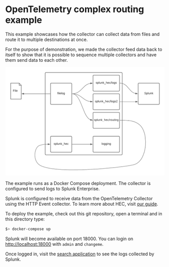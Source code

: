 # OpenTelemetry complex routing example

This example showcases how the collector can collect data from files and route it to multiple destinations at once.

For the purpose of demonstration, we made the collector feed data back to itself to show that it is possible to sequence multiple collectors and have them send data to each other.

![Data flow](flow.png)

The example runs as a Docker Compose deployment. The collector is configured to send logs to Splunk Enterprise.

Splunk is configured to receive data from the OpenTelemetry Collector using the HTTP Event collector. To learn more about HEC, visit [our guide](https://dev.splunk.com/enterprise/docs/dataapps/httpeventcollector/).

To deploy the example, check out this git repository, open a terminal and in this directory type:
```bash
$> docker-compose up
```

Splunk will become available on port 18000. You can login on [http://localhost:18000](http://localhost:18000) with `admin` and `changeme`.

Once logged in, visit the [search application](http://localhost:18000/en-US/app/search) to see the logs collected by Splunk.
